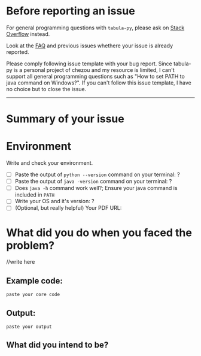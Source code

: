 # Before reporting an issue

For general programming questions with `tabula-py`, please ask on [Stack Overflow](https://stackoverflow.com/) instead.

Look at the [FAQ](https://github.com/chezou/tabula-py#faq) and previous issues whethere your issue is already reported.

Please comply following issue template with your bug report. Since tabula-py is a personal project of chezou and my resource is limited, I can't support all general programming questions such as "How to set PATH to java command on Windows?". If you can't follow this issue template, I have no choice but to close the issue.

------

# Summary of your issue

# Environment

Write and check your environment.

- [ ] Paste the output of `python --version` command on your terminal: ?
- [ ] Paste the output of `java -version` command on your terminal: ?
- [ ] Does `java -h` command work well?; Ensure your java command is included in `PATH`
- [ ] Write your OS and it's version: ?
- [ ] (Optional, but really helpful) Your PDF URL:

# What did you do when you faced the problem?

//write here

## Example code:

```
paste your core code
```


## Output:

```
paste your output
```

## What did you intend to be?

